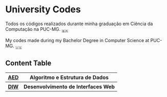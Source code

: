 <h1>University Codes</h1>
<p>
Todos os códigos realizados durante minha graduação em Ciência da Computação na PUC-MG.
<sub>&#x1f1e7;&#x1f1f7</sub>
</p>

<p>
My codes made during my Bachelor Degree in Computer Science at PUC-MG.
<sub>&#127482;&#127480</sub>
</p>

<h2> Content Table </h2>
<table>
  <tr>
    <th><a href="./AED">AED</a></th>
    <th>Algoritmo e Estrutura de Dados</th>
  </tr>
  <tr>
    <th><a href="./DIW">DIW</a></th>
    <th>Desenvolvimento de Interfaces Web</th>
  </tr>
</table>
